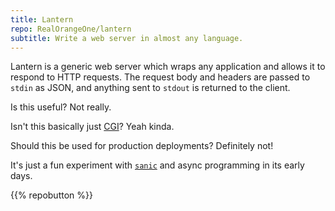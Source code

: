 ```yaml
---
title: Lantern
repo: RealOrangeOne/lantern
subtitle: Write a web server in almost any language.
---
```


Lantern is a generic web server which wraps any application and allows it to respond to HTTP requests. The request body and headers are passed to `stdin` as JSON, and anything sent to `stdout` is returned to the client.

Is this useful? Not really.

Isn't this basically just [CGI](https://www.geeksforgeeks.org/common-gateway-interface-cgi/)? Yeah kinda.

Should this be used for production deployments? Definitely not!

It's just a fun experiment with [`sanic`](https://sanic.readthedocs.io/en/latest/) and async programming in its early days.

{{% repobutton %}}
